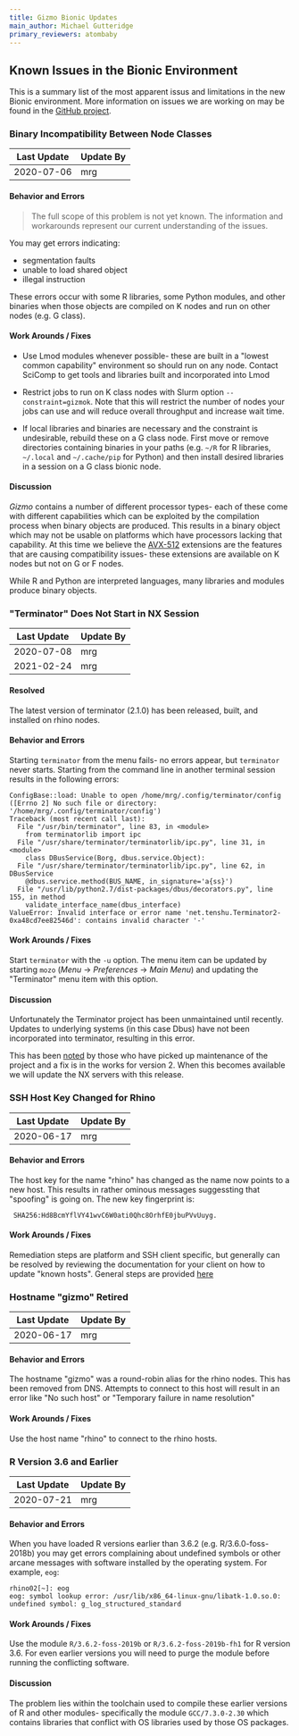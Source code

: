 ```yaml
---
title: Gizmo Bionic Updates
main_author: Michael Gutteridge
primary_reviewers: atombaby
---
```


## Known Issues in the Bionic Environment

This is a summary list of the most apparent issus and limitations in the new Bionic environment.  More information on issues we are working on may be found in the [GitHub project](https://github.com/FredHutch/scicomp-todo/projects/5).

### Binary Incompatibility Between Node Classes

| Last Update  | Update By  |
|--------------|------------|
| 2020-07-06   | mrg        |

#### Behavior and Errors

> The full scope of this problem is not yet known.  The information and workarounds represent our current understanding of the issues.

You may get errors indicating:

 - segmentation faults
 - unable to load shared object
 - illegal instruction

These errors occur with some R libraries, some Python modules, and other binaries when those objects are compiled on K nodes and run on other nodes (e.g. G class).

#### Work Arounds / Fixes

 - Use Lmod modules whenever possible- these are built in a "lowest common capability" environment so should run on any node.  Contact SciComp to get tools and libraries built and incorporated into Lmod

 - Restrict jobs to run on K class nodes with Slurm option `--constraint=gizmok`.  Note that this will restrict the number of nodes your jobs can use and will reduce overall throughput and increase wait time.

 - If local libraries and binaries are necessary and the constraint is undesirable, rebuild these on a G class node.  First move or remove directories containing binaries in your paths (e.g. `~/R` for R libraries, `~/.local` and `~/.cache/pip` for Python) and then install desired libraries in a session on a G class bionic node.

#### Discussion

_Gizmo_ contains a number of different processor types- each of these come with different capabilities which can be exploited by the compilation process when binary objects are produced.  This results in a binary object which may not be usable on platforms which have processors lacking that capability.  At this time we believe the [AVX-512](https://en.wikipedia.org/wiki/AVX-512) extensions are the features that are causing compatibility issues- these extensions are available on K nodes but not on G or F nodes.

While R and Python are interpreted languages, many libraries and modules produce binary objects.

### "Terminator" Does Not Start in NX Session

| Last Update  | Update By  |
|--------------|------------|
| 2020-07-08   | mrg        |
| 2021-02-24   | mrg        |

#### Resolved

The latest version of terminator (2.1.0) has been released, built, and installed on rhino nodes.

#### Behavior and Errors

Starting `terminator` from the menu fails- no errors appear, but `terminator` never starts.  Starting from the command line in another terminal session results in the following errors:

```
ConfigBase::load: Unable to open /home/mrg/.config/terminator/config ([Errno 2] No such file or directory: '/home/mrg/.config/terminator/config')
Traceback (most recent call last):
  File "/usr/bin/terminator", line 83, in <module>
    from terminatorlib import ipc
  File "/usr/share/terminator/terminatorlib/ipc.py", line 31, in <module>
    class DBusService(Borg, dbus.service.Object):
  File "/usr/share/terminator/terminatorlib/ipc.py", line 62, in DBusService
    @dbus.service.method(BUS_NAME, in_signature='a{ss}')
  File "/usr/lib/python2.7/dist-packages/dbus/decorators.py", line 155, in method
    validate_interface_name(dbus_interface)
ValueError: Invalid interface or error name 'net.tenshu.Terminator2-0xa48cd7ee82546d': contains invalid character '-'
```

#### Work Arounds / Fixes

Start `terminator` with the `-u` option.  The menu item can be updated by starting `mozo` (_Menu_ -> _Preferences_ -> _Main Menu_) and updating the "Terminator" menu item with this option.

#### Discussion

Unfortunately the Terminator project has been unmaintained until recently. Updates to underlying systems (in this case Dbus) have not been incorporated into terminator, resulting in this error.

This has been [noted](https://github.com/gnome-terminator/terminator/pull/88) by those who have picked up maintenance of the project and a fix is in the works for version 2.  When this becomes available we will update the NX servers with this release.

### SSH Host Key Changed for Rhino

| Last Update  | Update By  |
|--------------|------------|
| 2020-06-17   | mrg        |

#### Behavior and Errors

The host key for the name "rhino" has changed as the name now points to a new host.  This results in rather ominous messages suggessting that "spoofing" is going on.  The new key fingerprint is:

     SHA256:Hd8BcmYflVY41wvC6W0ati0Qhc8OrhfE0jbuPVvUuyg.

#### Work Arounds / Fixes

Remediation steps are platform and SSH client specific, but generally can be resolved by reviewing the documentation for your client on how to update "known hosts".  General steps are provided [here](https://sciwiki.fredhutch.org/compdemos/ssh_host_key_management/)

### Hostname "gizmo" Retired

| Last Update  | Update By  |
|--------------|------------|
| 2020-06-17   | mrg        |


#### Behavior and Errors

The hostname "gizmo" was a round-robin alias for the rhino nodes.  This has been removed from DNS.  Attempts to connect to this host will result in an error like "No such host" or "Temporary failure in name resolution"

#### Work Arounds / Fixes

Use the host name "rhino" to connect to the rhino hosts.

### R Version 3.6 and Earlier

| Last Update  | Update By  |
|--------------|------------|
| 2020-07-21   | mrg        |

#### Behavior and Errors

When you have loaded R versions earlier than 3.6.2 (e.g. R/3.6.0-foss-2018b) you may get errors complaining about undefined symbols or other arcane messages with software installed by the operating system.  For example, `eog`:

```
rhino02[~]: eog
eog: symbol lookup error: /usr/lib/x86_64-linux-gnu/libatk-1.0.so.0: undefined symbol: g_log_structured_standard
```

#### Work Arounds / Fixes

Use the module `R/3.6.2-foss-2019b` or `R/3.6.2-foss-2019b-fh1` for R version 3.6.  For even earlier versions you will need to purge the module before running the conflicting software.

#### Discussion

The problem lies within the toolchain used to compile these earlier versions of R and other modules- specifically the module `GCC/7.3.0-2.30` which contains libraries that conflict with OS libraries used by those OS packages.
